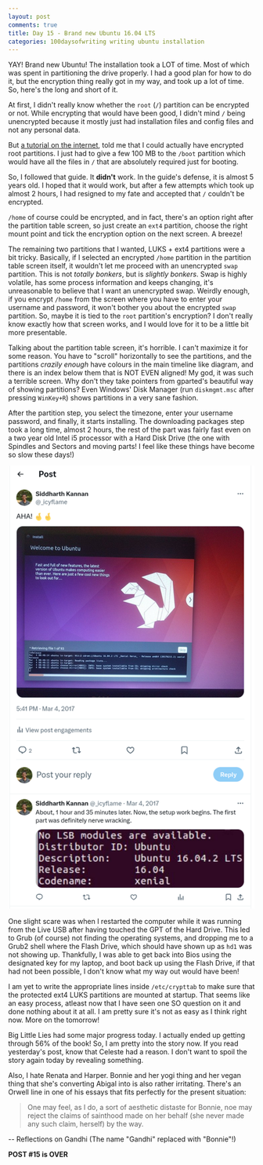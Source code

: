 ```yaml
---
layout: post
comments: true
title: Day 15 - Brand new Ubuntu 16.04 LTS
categories: 100daysofwriting writing ubuntu installation
---
```


YAY! Brand new Ubuntu! The installation took a LOT of time. Most of which was
spent in partitioning the drive properly. I had a good plan for how to do it,
but the encryption thing really got in my way, and took up a lot of time. So,
here's the long and short of it.

At first, I didn't really know whether the `root` (`/`) partition can be
encrypted or not. While encrypting that would have been good, I didn't mind `/`
being unencrypted because it mostly just had installation files and config files
and not any personal data.

But [a tutorial on the internet](), told me that I could
actually have encrypted root partitions. I just had to give a few 100 MB to the
`/boot` partition which would have all the files in `/` that are absolutely
required just for booting.

So, I followed that guide. It **didn't** work. In the guide's defense, it is
almost 5 years old. I hoped that it would work, but after a few attempts which
took up almost 2 hours, I had resigned to my fate and accepted that `/` couldn't
be encrypted.

`/home` of course could be encrypted, and in fact, there's an option right after
the partition table screen, so just create an `ext4` partition, choose the right
mount point and tick the encryption option on the next screen. A breeze!

The remaining two partitions that I wanted, LUKS + ext4 partitions were a bit
tricky. Basically, if I selected an encrypted `/home` partition in the partition
table screen itself, it wouldn't let me proceed with an unencrypted `swap`
partition. This is not _totally bonkers_, but is _slightly bonkers_. Swap is
highly volatile, has some process information and keeps changing, it's
unreasonable to believe that I want an unencrypted swap. Weirdly enough, if you
encrypt `/home` from the screen where you have to enter your username and
password, it won't bother you about the encrypted `swap` partition. So, maybe it
is tied to the `root` partition's encryption? I don't really know exactly how
that screen works, and I would love for it to be a little bit more presentable.

Talking about the partition table screen, it's horrible. I can't maximize it for
some reason. You have to "scroll" horizontally to see the partitions, and the
partitions _crazily enough_ have colours in the main timeline like diagram, and
there is an index below them that is NOT EVEN aligned! My god, it was such a
terrible screen. Why don't they take pointers from gparted's beautiful way of
showing partitions? Even Windows' Disk Manager (run `diskmgmt.msc` after
pressing `WinKey+R`) shows partitions in a very sane fashion.

After the partition step, you select the timezone, enter your username password, and finally, it
starts installing. The downloading packages step took a long time, almost 2 hours, the rest of the
part was fairly fast even on a two year old Intel i5 processor with a Hard Disk Drive (the one with
Spindles and Sectors and moving parts! I feel like these things have become so slow these days!)

[![twitter-screenshot](/public/img/2017-03-04-twitter-2.png)](https://twitter.com/_icyflame/status/837946185528684544)

One slight scare was when I restarted the computer while it was running from the
Live USB after having touched the GPT of the Hard Drive. This led to Grub (of
course) not finding the operating systems, and dropping me to a Grub2 shell
where the Flash Drive, which should have shown up as `hd1` was not showing up.
Thankfully, I was able to get back into Bios using the designated key for my
laptop, and boot back up using the Flash Drive, if that had not been possible, I
don't know what my way out would have been!

I am yet to write the appropriate lines inside `/etc/crypttab` to make sure that
the protected ext4 LUKS partitions are mounted at startup. That seems like an
easy process, atleast now that I have seen one SO question on it and done
nothing about it at all. I am pretty sure it's not as easy as I think right now.
More on the tomorrow!

Big Little Lies had some major progress today. I actually ended up getting
through 56% of the book! So, I am pretty into the story now. If you read
yesterday's post, know that Celeste had a reason. I don't want to spoil the
story again today by revealing something.

Also, I hate Renata and Harper. Bonnie and her yogi thing and her vegan thing
that she's converting Abigal into is also rather irritating. There's an Orwell
line in one of his essays that fits perfectly for the present situation:

> One may feel, as I do, a sort of aesthetic distaste for Bonnie, noe may reject
> the claims of sainthood made on her behalf (she never made any such claim,
> herself) by the way.

-- Reflections on Gandhi (The name "Gandhi" replaced with "Bonnie"!)

**POST #15 is OVER**
